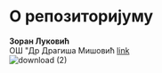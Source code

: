 # O репозиторијуму
**Зоран Луковић**\
ОШ "Др Драгиша Мишовић [link](https://osdragisamisovic.edu.rs/)\
![download (2)](https://user-images.githubusercontent.com/96352499/218180193-d27da1fd-e8bb-44b4-b6a3-60b40d21403b.jpg)
